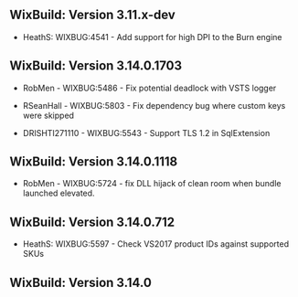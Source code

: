 ## WixBuild: Version 3.11.x-dev

* HeathS: WIXBUG:4541 - Add support for high DPI to the Burn engine

## WixBuild: Version 3.14.0.1703

* RobMen - WIXBUG:5486 - Fix potential deadlock with VSTS logger

* RSeanHall - WIXBUG:5803 - Fix dependency bug where custom keys were skipped

* DRISHTI271110 - WIXBUG:5543 - Support TLS 1.2 in SqlExtension

## WixBuild: Version 3.14.0.1118

* RobMen - WIXBUG:5724 - fix DLL hijack of clean room when bundle launched elevated.

## WixBuild: Version 3.14.0.712

* HeathS: WIXBUG:5597 - Check VS2017 product IDs against supported SKUs

## WixBuild: Version 3.14.0
